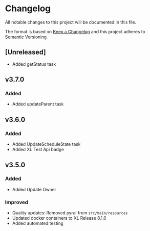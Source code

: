 # Changelog
All notable changes to this project will be documented in this file.

The format is based on [Keep a Changelog](http://keepachangelog.com/en/1.0.0/)
and this project adheres to [Semantic Versioning](http://semver.org/spec/v2.0.0.html).


## [Unreleased]
- Added getStatus task

## v3.7.0

### Added
- Added updateParent task

## v3.6.0

### Added
- Added UpdateScheduleState task
- Added XL Test Api badge

## v3.5.0

### Added
- Added Update Owner

### Improved
- Quality updates: Removed pyral from `src/main/resources`
- Updated docker containers to XL Release 8.1.0
- Added automated testing
